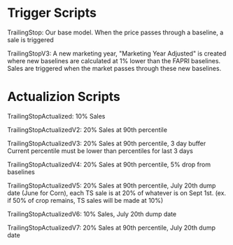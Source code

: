 # Trigger Scripts

TrailingStop: Our base model. When the price passes through a baseline, a sale is triggered
    
TrailingStopV3: A new marketing year, "Marketing Year Adjusted" is created where new baselines are calculated at 1%
    lower than the FAPRI baselines. Sales are triggered when the market passes through these new baselines.

# Actualizion Scripts

TrailingStopActualized: 10% Sales

TrailingStopActualizedV2: 20% Sales at 90th percentile

TrailingStopActualizedV3: 20% Sales at 90th percentile, 3 day buffer
    Current percentile must be lower than percentiles for last 3 days
    
TrailingStopActualizedV4: 20% Sales at 90th percentile, 5% drop from baselines

TrailingStopActualizedV5: 20% Sales at 90th percentile, July 20th dump date (June for Corn), each TS sale is at 20% of whatever 
    is on Sept 1st. (ex. if 50% of crop remains, TS sales will be made at 10%) 
    
TrailingStopActualizedV6: 10% Sales, July 20th dump date
    
TrailingStopActualizedV7: 20% Sales at 90th percentile, July 20th dump date